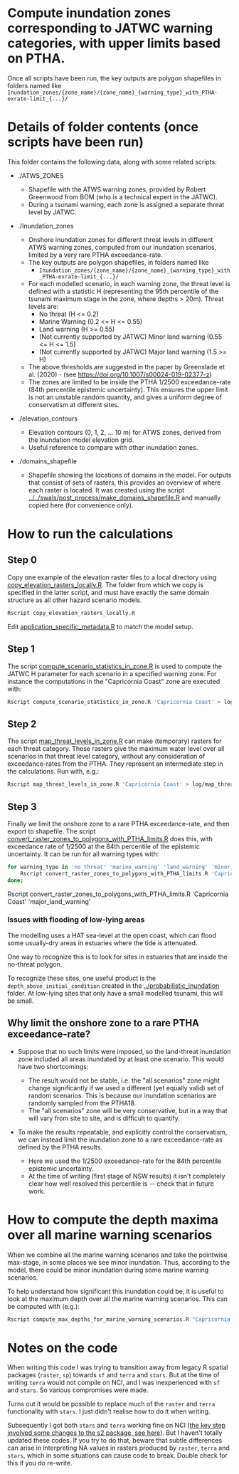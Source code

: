 # Compute inundation zones corresponding to JATWC warning categories, with upper limits based on PTHA.

Once all scripts have been run, the key outputs are polygon shapefiles in folders named like `Inundation_zones/{zone_name}/{zone_name}_{warning_type}_with_PTHA-exrate-limit_{...}/`

# Details of folder contents (once scripts have been run)

This folder contains the following data, along with some related scripts:

* ./ATWS_ZONES 
    * Shapefile with the ATWS warning zones, provided by Robert Greenwood from BOM (who is a technical expert in the JATWC). 
    * During a tsunami warning, each zone is assigned a separate threat level by JATWC. 

* ./Inundation_zones 
    * Onshore inundation zones for different threat levels in different ATWS warning zones, computed from our inundation scenarios, limited by a very rare PTHA exceedance-rate.
    * The key outputs are polygon shapefiles, in folders named like 
        * `Inundation_zones/{zone_name}/{zone_name}_{warning_type}_with_PTHA-exrate-limit_{...}/`
    * For each modelled scenario, in each warning zone, the threat level is defined with a statistic H (representing the 95th percentile of the tsunami maximum stage in the zone, where depths > 20m). Threat levels are:
        * No threat (H <= 0.2)
        * Marine Warning (0.2 <= H <= 0.55)
        * Land warning (H >= 0.55)
        * (Not currently supported by JATWC) Minor land warning (0.55 <= H <= 1.5)
        * (Not currently supported by JATWC) Major land warning (1.5 >= H)
    * The above thresholds are suggested in the paper by Greenslade et al. (2020) - (see https://doi.org/10.1007/s00024-019-02377-z)
    * The zones are limited to be inside the PTHA 1/2500 exceedance-rate (84th percentile epistemic uncertainty). This ensures the upper limit is not an unstable random quantity, and gives a uniform degree of conservatism at different sites.

* ./elevation_contours
    * Elevation contours (0, 1, 2, ... 10 m) for ATWS zones, derived from the inundation model elevation grid. 
    * Useful reference to compare with other inundation zones.

* ./domains_shapefile
    * Shapefile showing the locations of domains in the model. For outputs that consist of sets of rasters, this provides an overview of where each raster is located. It was created using the script [../../swals/post_process/make_domains_shapefile.R](../../swals/post_process/make_domains_shapefile.R) and manually copied here (for convenience only).

# How to run the calculations

## Step 0
Copy one example of the elevation raster files to a local directory using [copy_elevation_rasters_locally.R](copy_elevation_rasters_locally.R). The folder from which we copy is specified in the latter script, and must have exactly the same domain structure as all other hazard scenario models.
```r
Rscript copy_elevation_rasters_locally.R
```

Edit [application_specific_metadata.R](application_specific_metadata.R) to match the model setup.

## Step 1
The script [compute_scenario_statistics_in_zone.R](compute_scenario_statistics_in_zone.R) is used to compute the JATWC H parameter for each scenario in a specified warning zone. For instance the computations in the "Capricornia Coast" zone are executed with:
```bash
Rscript compute_scenario_statistics_in_zone.R 'Capricornia Coast' > log/compute_scenario_statistics_in_zone.log
```

## Step 2
The script [map_threat_levels_in_zone.R](map_threat_levels_in_zone.R) can make (temporary) rasters for each threat category. These rasters give the maximum water level over all scenarios in that threat level category, without any consideration of exceedance-rates from the PTHA. They represent an intermediate step in the calculations. Run with, e.g.:
```bash
Rscript map_threat_levels_in_zone.R 'Capricornia Coast' > log/map_threat_levels_in_zone.log
```

## Step 3
Finally we limit the onshore zone to a rare PTHA exceedance-rate, and then export to shapefile. The script [convert_raster_zones_to_polygons_with_PTHA_limits.R](convert_raster_zones_to_polygons_with_PTHA_limits.R) does this, with exceedance rate of 1/2500 at the 84th percentile of the epistemic uncertainty. It can be run for all warning types with:
``` bash
for warning_type in 'no_threat' 'marine_warning' 'land_warning' 'minor_land_warning' 'major_land_warning'; do
    Rscript convert_raster_zones_to_polygons_with_PTHA_limits.R 'Capricornia Coast' $warning_type;
done;
```
Rscript convert_raster_zones_to_polygons_with_PTHA_limits.R 'Capricornia Coast' 'major_land_warning'

### Issues with flooding of low-lying areas

The modelling uses a HAT sea-level at the open coast, which can flood some
usually-dry areas in estuaries where the tide is attenuated.

One way to recognize this is to look for sites in estuaries that are inside the no-threat polygon.

To recognize these sites, one useful product is the
`depth_above_initial_condition` created in the
[../probabilistic_inundation](../probabilistic_inundation) folder. At low-lying
sites that only have a small modelled tsunami, this will be small.

## Why limit the onshore zone to a rare PTHA exceedance-rate?

* Suppose that no such limits were imposed, so the land-threat inundation zone included all areas inundated by at least one scenario. This would have two shortcomings:
    * The result would not be stable, i.e. the "all scenarios" zone might change significantly if we used a different (yet equally valid) set of random scenarios. This is because our inundation scenarios are randomly sampled from the PTHA18.
    * The "all scenarios" zone will be very conservative, but in a way that will vary from site to site, and is difficult to quantify. 

* To make the results repeatable, and explicitly control the conservatism, we can instead limit the inundation zone to a rare exceedance-rate as defined by the PTHA results. 
    * Here we used the 1/2500 exceedance-rate for the 84th percentile epistemic uncertainty. 
    * At the time of writing (first stage of NSW results) it isn't completely clear how well resolved this percentile is -- check that in future work.


# How to compute the depth maxima over all marine warning scenarios

When we combine all the marine warning scenarios and take the pointwise max-stage, in some places we see minor inundation. Thus, according to the model, there could be minor inundation during some marine warning scenarios. 

To help understand how significant this inundation could be, it is useful to look at the maximum depth over all the marine warning scenarios. This can be computed with (e.g.):
```r
Rscript compute_max_depths_for_marine_warning_scenarios.R "Capricornia Coast"
```

# Notes on the code

When writing this code I was trying to transition away from legacy R spatial packages (`raster`, `sp`) towards `sf` and `terra` and `stars`. But at the time of writing `terra` would not compile on NCI, and I was inexperienced with `sf` and `stars`. So various compromises were made. 

Turns out it would be possible to replace much of the `raster` and `terra` functionality with `stars`. I just didn't realise how to do it when writing. 

Subsequently I got both `stars` and `terra` working fine on NCI ([the key step involved some changes to the s2 package, see here](https://github.com/r-spatial/s2/issues/199)). But I haven't totally updated these codes. If you try to do that, beware that subtle differences can arise in interpreting NA values in rasters produced by `raster`, `terra` and `stars`, which in some situations can cause code to break. Double check for this if you do re-write.
